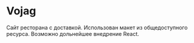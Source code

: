 # Vojag
 Сайт ресторана с доставкой. Использован макет из общедоступного ресурса. Возможно дольнейшее внедрение React.
